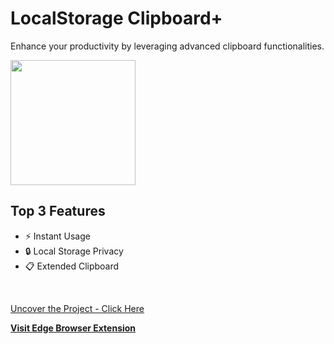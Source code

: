 # LocalStorage Clipboard+
Enhance your productivity by leveraging advanced clipboard functionalities.
<br>

<img src="https://github.com/LucMc/OpenAIHackathon/tree/main" height="200">
<br>

## Top 3 Features

* ⚡ Instant Usage
* 🔒 Local Storage Privacy
* 📋 Extended Clipboard
<br>

[<i class="fa-solid fa-up-right-from-square"></i> Uncover the Project - Click Here](https://a.picoapps.xyz/administration-deal)

**[<i class="fa-brands fa-edge"></i> Visit Edge Browser Extension](https://microsoftedge.microsoft.com/addons/detail/localstorage-clipboard/pcahepbhdanoejneffecomjnhpmadgcb)**
